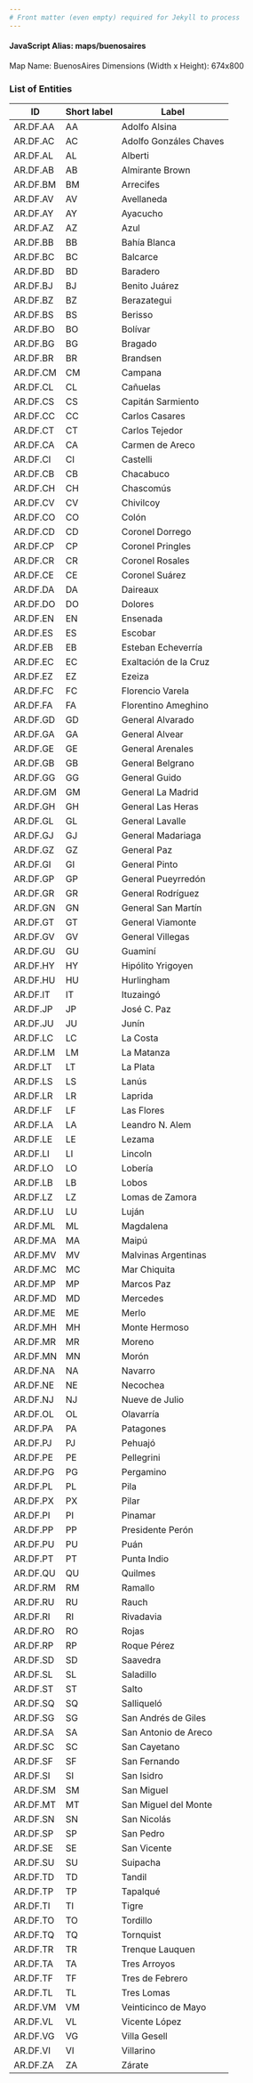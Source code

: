 ```yaml
---
# Front matter (even empty) required for Jekyll to process
---
```


#### JavaScript Alias: maps/buenosaires

Map Name: BuenosAires
Dimensions (Width x Height): 674x800

### List of Entities

| ID     | Short label | Label                  |
| ------ | ----------- | ---------------------- |
AR.DF.AA | AA          | Adolfo Alsina       
AR.DF.AC | AC          | Adolfo Gonzáles Chaves
AR.DF.AL | AL          | Alberti                
AR.DF.AB | AB          | Almirante Brown        
AR.DF.BM | BM          | Arrecifes              
AR.DF.AV | AV          | Avellaneda             
AR.DF.AY | AY          | Ayacucho               
AR.DF.AZ | AZ          | Azul                   
AR.DF.BB | BB          | Bahía Blanca           
AR.DF.BC | BC          | Balcarce               
AR.DF.BD | BD          | Baradero               
AR.DF.BJ | BJ          | Benito Juárez          
AR.DF.BZ | BZ          | Berazategui            
AR.DF.BS | BS          | Berisso                
AR.DF.BO | BO          | Bolívar                
AR.DF.BG | BG          | Bragado                
AR.DF.BR | BR          | Brandsen               
AR.DF.CM | CM          | Campana                
AR.DF.CL | CL          | Cañuelas               
AR.DF.CS | CS          | Capitán Sarmiento      
AR.DF.CC | CC          | Carlos Casares         
AR.DF.CT | CT          | Carlos Tejedor         
AR.DF.CA | CA          | Carmen de Areco        
AR.DF.CI | CI          | Castelli               
AR.DF.CB | CB          | Chacabuco              
AR.DF.CH | CH          | Chascomús              
AR.DF.CV | CV          | Chivilcoy              
AR.DF.CO | CO          | Colón                  
AR.DF.CD | CD          | Coronel Dorrego        
AR.DF.CP | CP          | Coronel Pringles       
AR.DF.CR | CR          | Coronel Rosales        
AR.DF.CE | CE          | Coronel Suárez         
AR.DF.DA | DA          | Daireaux               
AR.DF.DO | DO          | Dolores                
AR.DF.EN | EN          | Ensenada               
AR.DF.ES | ES          | Escobar                
AR.DF.EB | EB          | Esteban Echeverría     
AR.DF.EC | EC          | Exaltación de la Cruz  
AR.DF.EZ | EZ          | Ezeiza                 
AR.DF.FC | FC          | Florencio Varela       
AR.DF.FA | FA          | Florentino Ameghino    
AR.DF.GD | GD          | General Alvarado       
AR.DF.GA | GA          | General Alvear         
AR.DF.GE | GE          | General Arenales       
AR.DF.GB | GB          | General Belgrano       
AR.DF.GG | GG          | General Guido          
AR.DF.GM | GM          | General La Madrid      
AR.DF.GH | GH          | General Las Heras      
AR.DF.GL | GL          | General Lavalle        
AR.DF.GJ | GJ          | General Madariaga      
AR.DF.GZ | GZ          | General Paz            
AR.DF.GI | GI          | General Pinto          
AR.DF.GP | GP          | General Pueyrredón     
AR.DF.GR | GR          | General Rodríguez      
AR.DF.GN | GN          | General San Martín     
AR.DF.GT | GT          | General Viamonte       
AR.DF.GV | GV          | General Villegas       
AR.DF.GU | GU          | Guaminí                
AR.DF.HY | HY          | Hipólito Yrigoyen      
AR.DF.HU | HU          | Hurlingham             
AR.DF.IT | IT          | Ituzaingó              
AR.DF.JP | JP          | José C. Paz            
AR.DF.JU | JU          | Junín                  
AR.DF.LC | LC          | La Costa               
AR.DF.LM | LM          | La Matanza             
AR.DF.LT | LT          | La Plata               
AR.DF.LS | LS          | Lanús                  
AR.DF.LR | LR          | Laprida                
AR.DF.LF | LF          | Las Flores             
AR.DF.LA | LA          | Leandro N. Alem        
AR.DF.LE | LE          | Lezama                 
AR.DF.LI | LI          | Lincoln                
AR.DF.LO | LO          | Lobería                
AR.DF.LB | LB          | Lobos                  
AR.DF.LZ | LZ          | Lomas de Zamora        
AR.DF.LU | LU          | Luján                  
AR.DF.ML | ML          | Magdalena              
AR.DF.MA | MA          | Maipú                  
AR.DF.MV | MV          | Malvinas Argentinas    
AR.DF.MC | MC          | Mar Chiquita           
AR.DF.MP | MP          | Marcos Paz             
AR.DF.MD | MD          | Mercedes               
AR.DF.ME | ME          | Merlo                  
AR.DF.MH | MH          | Monte Hermoso          
AR.DF.MR | MR          | Moreno                 
AR.DF.MN | MN          | Morón                  
AR.DF.NA | NA          | Navarro                
AR.DF.NE | NE          | Necochea               
AR.DF.NJ | NJ          | Nueve de Julio         
AR.DF.OL | OL          | Olavarría              
AR.DF.PA | PA          | Patagones              
AR.DF.PJ | PJ          | Pehuajó                
AR.DF.PE | PE          | Pellegrini             
AR.DF.PG | PG          | Pergamino              
AR.DF.PL | PL          | Pila                   
AR.DF.PX | PX          | Pilar                  
AR.DF.PI | PI          | Pinamar                
AR.DF.PP | PP          | Presidente Perón       
AR.DF.PU | PU          | Puán                   
AR.DF.PT | PT          | Punta Indio            
AR.DF.QU | QU          | Quilmes                
AR.DF.RM | RM          | Ramallo                
AR.DF.RU | RU          | Rauch                  
AR.DF.RI | RI          | Rivadavia              
AR.DF.RO | RO          | Rojas                  
AR.DF.RP | RP          | Roque Pérez            
AR.DF.SD | SD          | Saavedra               
AR.DF.SL | SL          | Saladillo              
AR.DF.ST | ST          | Salto                  
AR.DF.SQ | SQ          | Salliqueló             
AR.DF.SG | SG          | San Andrés de Giles    
AR.DF.SA | SA          | San Antonio de Areco   
AR.DF.SC | SC          | San Cayetano           
AR.DF.SF | SF          | San Fernando           
AR.DF.SI | SI          | San Isidro             
AR.DF.SM | SM          | San Miguel             
AR.DF.MT | MT          | San Miguel del Monte     
AR.DF.SN | SN          | San Nicolás            
AR.DF.SP | SP          | San Pedro              
AR.DF.SE | SE          | San Vicente            
AR.DF.SU | SU          | Suipacha               
AR.DF.TD | TD          | Tandil                 
AR.DF.TP | TP          | Tapalqué               
AR.DF.TI | TI          | Tigre                  
AR.DF.TO | TO          | Tordillo               
AR.DF.TQ | TQ          | Tornquist              
AR.DF.TR | TR          | Trenque Lauquen        
AR.DF.TA | TA          | Tres Arroyos           
AR.DF.TF | TF          | Tres de Febrero        
AR.DF.TL | TL          | Tres Lomas             
AR.DF.VM | VM          | Veinticinco de Mayo    
AR.DF.VL | VL          | Vicente López          
AR.DF.VG | VG          | Villa Gesell           
AR.DF.VI | VI          | Villarino              
AR.DF.ZA | ZA          | Zárate                 
